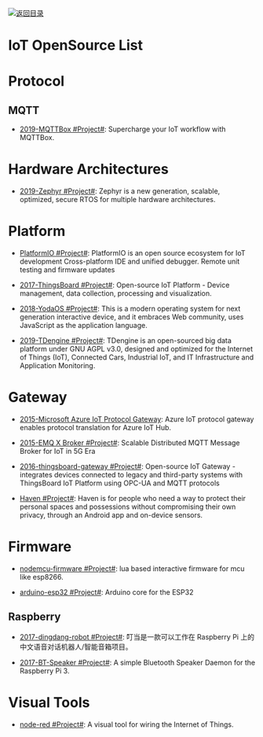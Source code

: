 [![返回目录](https://user-images.githubusercontent.com/5803001/38079637-ff0abcf0-3371-11e8-9b76-ad651620afc7.jpg)](https://github.com/wx-chevalier/Awesome-Lists)

# IoT OpenSource List

# Protocol

## MQTT

- [2019-MQTTBox #Project#](http://workswithweb.com/mqttbox.html): Supercharge your IoT workflow with MQTTBox.

# Hardware Architectures

- [2019-Zephyr #Project#](https://github.com/zephyrproject-rtos/zephyr): Zephyr is a new generation, scalable, optimized, secure RTOS for multiple hardware architectures.

# Platform

- [PlatformIO #Project#](https://platformio.org/): PlatformIO is an open source ecosystem for IoT development Cross-platform IDE and unified debugger. Remote unit testing and firmware updates

- [2017-ThingsBoard #Project#](https://github.com/thingsboard/thingsboard): Open-source IoT Platform - Device management, data collection, processing and visualization.

- [2018-YodaOS #Project#](https://github.com/yodaos-project/yodaos): This is a modern operating system for next generation interactive device, and it embraces Web community, uses JavaScript as the application language.

- [2019-TDengine #Project#](https://github.com/taosdata/TDengine): TDengine is an open-sourced big data platform under GNU AGPL v3.0, designed and optimized for the Internet of Things (IoT), Connected Cars, Industrial IoT, and IT Infrastructure and Application Monitoring.

# Gateway

- [2015-Microsoft Azure IoT Protocol Gateway](https://github.com/Azure/azure-iot-protocol-gateway): Azure IoT protocol gateway enables protocol translation for Azure IoT Hub.

- [2015-EMQ X Broker #Project#](https://github.com/emqx/emqx): Scalable Distributed MQTT Message Broker for IoT in 5G Era

- [2016-thingsboard-gateway #Project#](https://github.com/thingsboard/thingsboard-gateway): Open-source IoT Gateway - integrates devices connected to legacy and third-party systems with ThingsBoard IoT Platform using OPC-UA and MQTT protocols

- [Haven #Project#](https://github.com/guardianproject/haven): Haven is for people who need a way to protect their personal spaces and possessions without compromising their own privacy, through an Android app and on-device sensors.

# Firmware

- [nodemcu-firmware #Project#](https://github.com/nodemcu/nodemcu-firmware): lua based interactive firmware for mcu like esp8266.

- [arduino-esp32 #Project#](https://github.com/espressif/arduino-esp32): Arduino core for the ESP32

## Raspberry

- [2017-dingdang-robot #Project#](https://github.com/dingdang-robot/dingdang-robot): 叮当是一款可以工作在 Raspberry Pi 上的中文语音对话机器人/智能音箱项目。

- [2017-BT-Speaker #Project#](https://github.com/lukasjapan/bt-speaker): A simple Bluetooth Speaker Daemon for the Raspberry Pi 3.

# Visual Tools

- [node-red #Project#](https://github.com/node-red/node-red): A visual tool for wiring the Internet of Things.
